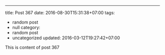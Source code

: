---
title: Post 367
date: 2016-08-30T15:31:38+07:00
tags:
  - random post
  - null
category:
  - random post
  - uncategorized
updated: 2016-03-12T19:27:42+07:00

This is content of post 367